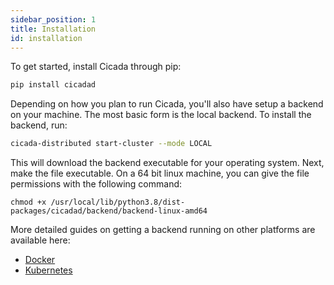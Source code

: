 ```yaml
---
sidebar_position: 1
title: Installation
id: installation
---
```


To get started, install Cicada through pip:

```bash
pip install cicadad
```

Depending on how you plan to run Cicada, you'll also have setup a backend on
your machine. The most basic form is the local backend. To install the backend,
run:

```bash
cicada-distributed start-cluster --mode LOCAL
```

This will download the backend executable for your operating system. Next, make
the file executable. On a 64 bit linux machine, you can give the file permissions
with the following command:

```
chmod +x /usr/local/lib/python3.8/dist-packages/cicadad/backend/backend-linux-amd64
```

More detailed guides on getting a backend running on other platforms are
available here:

* [Docker](first-test-docker#starting-the-cluster)
* [Kubernetes](../guides/kubernetes#creating-a-local-cluster)
